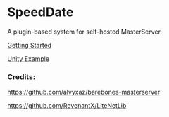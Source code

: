 # SpeedDate 

A plugin-based system for self-hosted MasterServer.

[Getting Started](https://github.com/proepkes/SpeedDate/wiki/Getting-started)

[Unity Example](https://github.com/proepkes/SpeedDateUnity)

### Credits:

https://github.com/alvyxaz/barebones-masterserver

https://github.com/RevenantX/LiteNetLib
